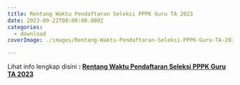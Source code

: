 ```yaml
---
title: Rentang Waktu Pendaftaran Seleksi PPPK Guru TA 2023
date: 2023-09-22T00:00:00.000Z
categories:
  - download
coverImage: ./images/Rentang-Waktu-Pendaftaran-Seleksi-PPPK-Guru-TA-2023.png

---
```


Lihat info lengkap disini **: [Rentang Waktu Pendaftaran Seleksi PPPK Guru TA 2023](https://bkd.nttprov.go.id/web/wp-content/uploads/2023/09/Rentang-Waktu-Pendaftaran-Seleksi-PPPK-Guru-TA-2023.pdf)**
